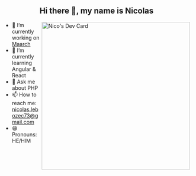 
<div align = "center">
  <h2>Hi there 👋, my name is Nicolas</h2>
</div>
<a href="https://app.daily.dev/nico972" ><img align="right" src="https://api.daily.dev/devcards/83ffd643e5d34305806b3e8d7533f764.png?r=aqq" width="400" alt="Nico's Dev Card"/></a>

- 🔭 I’m currently working on [Maarch](https://maarch.com/maarch-courrier/)
- 🌱 I’m currently learning Angular & React
- 💬 Ask me about PHP
- 📫 How to reach me: nicolas.lebozec73@gmail.com  
- 😄 Pronouns: HE/HIM
